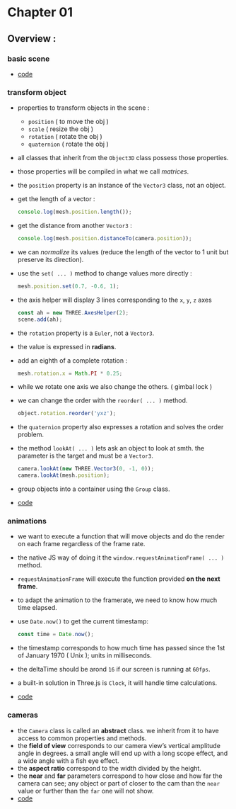 # Chapter 01


## Overview :


### basic scene

-   [code](sketch_01.js)


### transform object

-   properties to transform objects in the scene :
    -   `position` ( to move the obj )
    -   `scale` ( resize the obj )
    -   `rotation` ( rotate the obj )
    -   `quaternion` ( rotate the obj )
-   all classes that inherit from the `Object3D` class possess those properties.
-   those properties will be compiled in what we call *matrices*.
-   the `position` property is an instance of the `Vector3` class, not an object.
-   get the length of a vector :
    
    ```js
    console.log(mesh.position.length());
    ```
-   get the distance from another `Vector3` :
    
    ```js
    console.log(mesh.position.distanceTo(camera.position));
    ```
-   we can *normalize* its values (reduce the length of the vector to 1 unit but preserve its direction).
-   use the `set( ... )` method to change values more directly :
    
    ```js
    mesh.position.set(0.7, -0.6, 1);
    ```
-   the axis helper will display 3 lines corresponding to the `x`, `y`, `z` axes
    
    ```js
    const ah = new THREE.AxesHelper(2);
    scene.add(ah);
    ```
-   the `rotation` property is a `Euler`, not a `Vector3`.
-   the value is expressed in **radians**.
-   add an eighth of a complete rotation :
    
    ```js
    mesh.rotation.x = Math.PI * 0.25;
    ```
-   while we rotate one axis we also change the others. ( gimbal lock )
-   we can change the order with the `reorder( ... )` method.
    
    ```js
    object.rotation.reorder('yxz');
    ```
-   the `quaternion` property also expresses a rotation and solves the order problem.
-   the method `lookAt( ... )` lets ask an object to look at smth. the parameter is the target and must be a `Vector3`.
    
    ```js
    camera.lookAt(new THREE.Vector3(0, -1, 0));
    camera.lookAt(mesh.position);
    ```
-   group objects into a container using the `Group` class.
-   [code](sketch_02.js)


### animations

-   we want to execute a function that will move objects and do the render on each frame regardless of the frame rate.
-   the native JS way of doing it the `window.requestAnimationFrame( ... )` method.
-   `requestAnimationFrame` will execute the function provided **on the next frame**.
-   to adapt the animation to the framerate, we need to know how much time elapsed.
-   use `Date.now()` to get the current timestamp:
    
    ```js
    const time = Date.now();
    ```
-   the timestamp corresponds to how much time has passed since the 1st of January 1970 ( Unix ); units in milliseconds.
-   the deltaTime should be arond `16` if our screen is running at `60fps`.
-   a built-in solution in Three.js is `Clock`, it will handle time calculations.
-   [code](sketch_03.js)


### cameras

-   the `Camera` class is called an **abstract** class. we inherit from it to have access to common properties and methods.
-   the **field of view** corresponds to our camera view&rsquo;s vertical amplitude angle in degrees. a small angle will end up with a long scope effect, and a wide angle with a fish eye effect.
-   the **aspect ratio** correspond to the width divided by the height.
-   the **near** and **far** parameters correspond to how close and how far the camera can see; any object or part of closer to the cam than the `near` value or further than the `far` one will not show.
-   [code](sketch_04.js)
